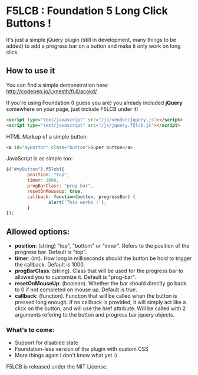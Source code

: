 # F5LCB : Foundation 5 Long Click Buttons !

It's just a simple jQuery plugin (still in development, many things to be added) to add a progress bar on a button and make it only work on long click.


## How to use it

You can find a simple demonstration here: http://codepen.io/Lynesth/full/acokd/

If you're using Foundation (I guess you are) you already included **jQuery** somewhere on your page, just include F5LCB under it!

```html
<script type="text/javascript" src="/js/vendor/jquery.js"></script>
<script type="text/javascript" src="/js/jquery.f5lcb.js"></script>
```

HTML Markup of a simple button:

```html
<a id="myButton" class="button">Super button</a>
```

JavaScript is as simple too:

```javascript
$("#myButton").f5lcb({
        position: "top",
        timer: 1000,
        progBarClass: "prog-bar",
        resetOnMouseUp: true,
        callback: function(button, progressBar) {
                alert('This works !');
        }
});
```

## Allowed options:

- **position**: (string) "top", "bottom" or "inner". Refers to the position of the progress bar. Default is "top".
- **timer**: (int). How long in milliseconds should the button be hold to trigger the callback. Default is 1000.
- **progBarClass**: (string). Class that will be used for the progress bar to allowed you to customize it. Default is "prog-bar".
- **resetOnMouseUp**: (boolean). Whether the bar should directly go back to 0 if not completed on mouse up. Default is true.
- **callback**: (function). Function that will be called when the button is pressed long enough. If no callback is provided, it will simply act like a click on the button, and will use the href attribute. Will be called with 2 arguments refering to the button and progress bar jquery objects.


### What's to come:

- Support for disabled state
- Foundation-less version of the plugin with custom CSS
- More things again I don't know what yet :)


F5LCB is released under the MIT License.
